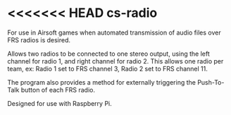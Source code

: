 <<<<<<< HEAD
cs-radio
===========

For use in Airsoft games when automated transmission of audio files over FRS radios is desired.

Allows two radios to be connected to one stereo output, using the left channel for radio 1, and right channel for radio 2. This allows one radio per team, ex: Radio 1 set to FRS channel 3, Radio 2 set to FRS channel 11.

The program also provides a method for externally triggering the Push-To-Talk button of each FRS radio.

Designed for use with Raspberry Pi.
